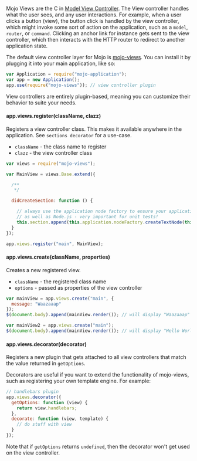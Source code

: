 Mojo Views are the C in [Model View Controller](http://en.wikipedia.org/wiki/Model%E2%80%93view%E2%80%93controller). The View controller handles what the user sees, and any user
interactions. For example, when a user clicks a button (view), the button click is handled by the view controller, which might invoke some sort of action on the application, such as
a `model`, `router`, or `command`. Clicking an anchor link for instance gets sent to the view controller, which then interacts with the HTTP router to redirect to another application state.

The default view controller layer for Mojo is [mojo-views](https://github.com/classdojo/mojo-views). You can install it by plugging it into your main application, like so:

```javascript
var Application = require("mojo-application");
var app = new Application();
app.use(require("mojo-views")); // view controller plugin
```

View controllers are entirely plugin-based, meaning you can customize their behavior to suite your needs.  

#### app.views.register(className, clazz)

Registers a view controller class. This makes it available anywhere in the application. See `sections decorator` for a use-case.

- `className` - the class name to register
- `clazz` - the view controller class

```javascript
var views = require("mojo-views");

var MainView = views.Base.extend({

  /**
   */

  didCreateSection: function () {

    // always use the application node factory to ensure your application runs in the browser,
    // as well as Node.js - very important for unit tests!
    this.section.append(this.application.nodeFactory.createTextNode(this.get("message") || "Hello World!"));
  }
});

app.views.register("main", MainView);
```

#### app.views.create(className, properties)

Creates a new registered view.

- `className` - the registered class name
- `options` - passed as properties of the view controller

```javascript
var mainView = app.views.create("main", {
  message: "Waazaaap"
});
$(document.body).append(mainView.render()); // will display "Waazaaap" to the user

var mainView2 = app.views.create("main");
$(document.body).append(mainView.render()); // will display "Hello World!" to the user
```

#### app.views.decorator(decorator)

Registers a new plugin that gets attached to all view controllers that match the value returned in `getOptions`.

Decorators are useful if you want to extend the functionality of mojo-views, such as registering your own template engine. For example:

```javascript
// handlebars plugin
app.views.decorator({
  getOptions: function (view) {
    return view.handlebars;
  },
  decorate: function (view, template) {
    // do stuff with view
  }
});
```

Note that if `getOptions` returns `undefined`, then the decorator won't get used on the view controller.
